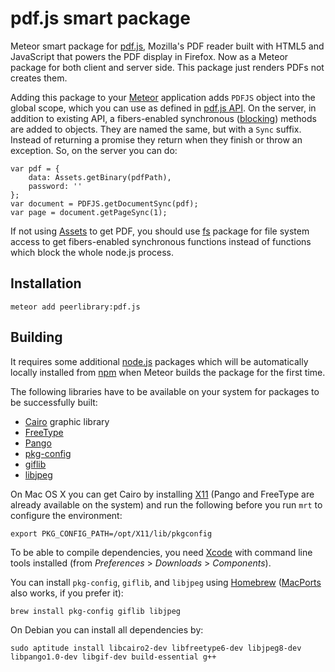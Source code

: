 pdf.js smart package
====================

Meteor smart package for [pdf.js](https://github.com/mozilla/pdf.js), Mozilla's PDF
reader built with HTML5 and JavaScript that powers the PDF display in Firefox.
Now as a Meteor package for both client and server side. This package just renders
PDFs not creates them.

Adding this package to your [Meteor](http://www.meteor.com/) application adds `PDFJS` object into the global scope,
which you can use as defined in [pdf.js API](https://github.com/mozilla/pdf.js/blob/master/src/display/api.js).
On the server, in addition to existing API, a fibers-enabled synchronous ([blocking](https://github.com/peerlibrary/meteor-blocking))
methods are added to objects. They are named the same, but with a `Sync` suffix. Instead of returning a promise they
return when they finish or throw an exception. So, on the server you can do:

    var pdf = {
        data: Assets.getBinary(pdfPath),
        password: ''
    };
    var document = PDFJS.getDocumentSync(pdf);
    var page = document.getPageSync(1);

If not using [Assets](http://docs.meteor.com/#assets) to get PDF, you should use [fs](https://github.com/peerlibrary/meteor-fs)
package for file system access to get fibers-enabled synchronous functions instead of functions which block the
whole node.js process.

Installation
------------

```
meteor add peerlibrary:pdf.js
```

Building
--------

It requires some additional [node.js](http://nodejs.org/) packages which will be automatically locally installed
from [npm](http://nodejs.org/) when Meteor builds the package for the first time.

The following libraries have to be available on your system for packages to be successfully built:

 * [Cairo](http://cairographics.org/) graphic library
 * [FreeType](http://www.freetype.org/)
 * [Pango](http://www.pango.org/)
 * [pkg-config](http://www.freedesktop.org/wiki/Software/pkg-config/)
 * [giflib](http://giflib.sourceforge.net/)
 * [libjpeg](http://www.ijg.org)

On Mac OS X you can get Cairo by installing [X11](http://xquartz.macosforge.org/) (Pango
and FreeType are already available on the system) and run the following before you
run `mrt` to configure the environment:

    export PKG_CONFIG_PATH=/opt/X11/lib/pkgconfig

To be able to compile dependencies, you need [Xcode](https://developer.apple.com/xcode/)
with command line tools installed (from _Preferences_ > _Downloads_ > _Components_).

You can install `pkg-config`, `giflib`, and `libjpeg` using [Homebrew](http://brew.sh/)
([MacPorts](https://www.macports.org/) also works, if you prefer it):

    brew install pkg-config giflib libjpeg

On Debian you can install all dependencies by:

    sudo aptitude install libcairo2-dev libfreetype6-dev libjpeg8-dev libpango1.0-dev libgif-dev build-essential g++
